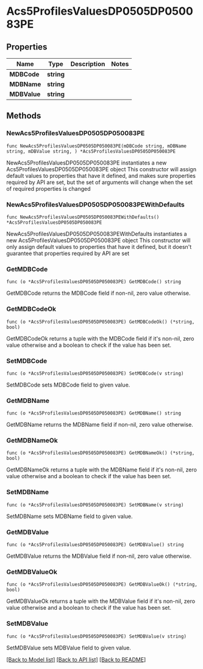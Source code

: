 # Acs5ProfilesValuesDP0505DP050083PE

## Properties

Name | Type | Description | Notes
------------ | ------------- | ------------- | -------------
**MDBCode** | **string** |  | 
**MDBName** | **string** |  | 
**MDBValue** | **string** |  | 

## Methods

### NewAcs5ProfilesValuesDP0505DP050083PE

`func NewAcs5ProfilesValuesDP0505DP050083PE(mDBCode string, mDBName string, mDBValue string, ) *Acs5ProfilesValuesDP0505DP050083PE`

NewAcs5ProfilesValuesDP0505DP050083PE instantiates a new Acs5ProfilesValuesDP0505DP050083PE object
This constructor will assign default values to properties that have it defined,
and makes sure properties required by API are set, but the set of arguments
will change when the set of required properties is changed

### NewAcs5ProfilesValuesDP0505DP050083PEWithDefaults

`func NewAcs5ProfilesValuesDP0505DP050083PEWithDefaults() *Acs5ProfilesValuesDP0505DP050083PE`

NewAcs5ProfilesValuesDP0505DP050083PEWithDefaults instantiates a new Acs5ProfilesValuesDP0505DP050083PE object
This constructor will only assign default values to properties that have it defined,
but it doesn't guarantee that properties required by API are set

### GetMDBCode

`func (o *Acs5ProfilesValuesDP0505DP050083PE) GetMDBCode() string`

GetMDBCode returns the MDBCode field if non-nil, zero value otherwise.

### GetMDBCodeOk

`func (o *Acs5ProfilesValuesDP0505DP050083PE) GetMDBCodeOk() (*string, bool)`

GetMDBCodeOk returns a tuple with the MDBCode field if it's non-nil, zero value otherwise
and a boolean to check if the value has been set.

### SetMDBCode

`func (o *Acs5ProfilesValuesDP0505DP050083PE) SetMDBCode(v string)`

SetMDBCode sets MDBCode field to given value.


### GetMDBName

`func (o *Acs5ProfilesValuesDP0505DP050083PE) GetMDBName() string`

GetMDBName returns the MDBName field if non-nil, zero value otherwise.

### GetMDBNameOk

`func (o *Acs5ProfilesValuesDP0505DP050083PE) GetMDBNameOk() (*string, bool)`

GetMDBNameOk returns a tuple with the MDBName field if it's non-nil, zero value otherwise
and a boolean to check if the value has been set.

### SetMDBName

`func (o *Acs5ProfilesValuesDP0505DP050083PE) SetMDBName(v string)`

SetMDBName sets MDBName field to given value.


### GetMDBValue

`func (o *Acs5ProfilesValuesDP0505DP050083PE) GetMDBValue() string`

GetMDBValue returns the MDBValue field if non-nil, zero value otherwise.

### GetMDBValueOk

`func (o *Acs5ProfilesValuesDP0505DP050083PE) GetMDBValueOk() (*string, bool)`

GetMDBValueOk returns a tuple with the MDBValue field if it's non-nil, zero value otherwise
and a boolean to check if the value has been set.

### SetMDBValue

`func (o *Acs5ProfilesValuesDP0505DP050083PE) SetMDBValue(v string)`

SetMDBValue sets MDBValue field to given value.



[[Back to Model list]](../README.md#documentation-for-models) [[Back to API list]](../README.md#documentation-for-api-endpoints) [[Back to README]](../README.md)


